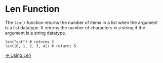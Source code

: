 # Len Function

The `len()` function returns the number of items in a list when the argument is a list datatype. It returns the number of characters in a string if the argument is a string datatype. 

```
len("cat") # returns 3
len([0, 1, 2, 3, 4]) # returns 5

```

[-> Using Len](/lists-for-loops-contd/07_usingLen.md)